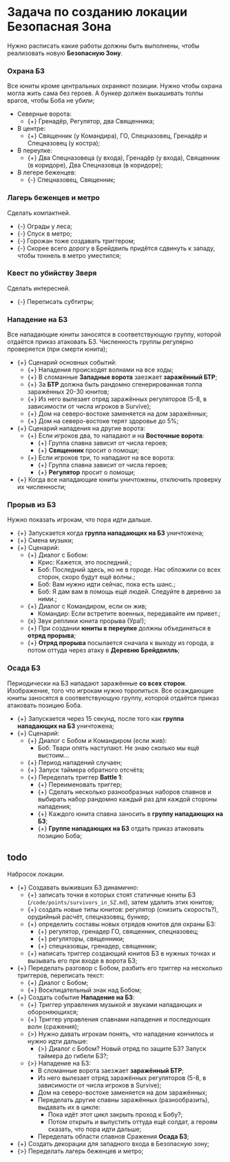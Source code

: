 # Задача по созданию локации Безопасная Зона

Нужно расписать какие работы должны быть выполнены, чтобы реализовать новую **Безопасную Зону**.

### Охрана БЗ
Все юниты кроме центральных охраняют позиции. Нужно чтобы охрана могла жить сама без героев. А бункер должен выкашивать толпы врагов, чтобы Боба не убили;

* Северные ворота:
   * {+} Гренадёр, Регулятор, два Священника;
* В центре:
   * {+} Священник (у Командира), ГО, Спецназовец, Гренадёр и Спецназовец (у костра);
* В переулке:
   * {+} Два Спецназовеца (у входа), Гренадёр (у входа), Священник (в коридоре), Два Спецназовца (в коридоре);
* В легере беженцев:
   * {-} Спецназовец, Священник;

### Лагерь беженцев и метро
Сделать компактней.

* {-} Ограды у леса;
* {-} Спуск в метро;
* {-} Горожан тоже создавать триггером;
* {-} Скорее всего дорогу в Брейдвиль придётся сдвинуть к западу, чтобы тоннель в метро уместился;

### Квест по убийству Зверя
Сделать интересней.

* {-} Переписать субтитры;

### Нападение на БЗ
Все нападающие юниты заносятся в соответствующую группу, которой отдаётся приказ атаковать БЗ. Численность группы регулярно проверяется (при смерти юнита);

* {+} Сценарий основных событий:
   * {+} Нападения происходят волнами на все ходы;
   * {+} В сломанные **Западные ворота** заезжает **заражённый БТР**;
   * {+} За **БТР** должна быть рандомно сгенерированная толпа заражённых 20-30 юнитов;
   * {+} Из него вылезает отряд заражённых регуляторов (5-8, в зависимости от числа игроков в Survive);
   * {+} Дом на северо-востоке заменяется на дом заражённых;
   * {+} Дом на северо-востоке терят здоровье до 5%;
* {+} Сценарий нападения на другие ворота:
   * {+} Если игроков два, то нападают и на **Восточные ворота**:
      * {+} Группа спавна зависит от числа героев;
      * {+} **Священник** просит о помощи;
   * {+} Если игроков три, то нападают на все ворота:
      * {+} Группа спавна зависит от числа героев;
      * {+} **Регулятор** просит о помощи;
* {+} Когда все нападающие юниты уничтожены, отключить проверку их численности;

### Прорыв из БЗ
Нужно показать игрокам, что пора идти дальше.

* {+} Запускается когда **группа нападающих на БЗ** уничтожена;
* {+} Смена музыки;
* {+} Сценарий:
   * {+} Диалог с Бобом:
      * Крис: Кажется, это последний.;
      * Боб: Последний здесь, но не в городе. Нас обложили со всех сторон, скоро будут ещё волны.;
      * Боб: Вам нужно идти сейчас, пока есть шанс.;
      * Боб: Я дам вам в помощь ещё людей. Следуйте в деревню за ними.;
   * {+} Диалог с Командиром, если он жив;
      * Командир: Если встретите военных, передавайте им привет.;
   * {x} Звук реплики юнита прорыва (Ура!);
   * {+} При создании **юниты в переулке** должны объединяться в **отряд прорыва**;
   * {+} **Отряд прорыва** посылается  сначала к выходу из города, а потом оттуда через атаку в **Деревню Брейдвилль**;

### Осада БЗ
Периодически на БЗ нападают заражённые **со всех сторон**. Изображение, того что игрокам нужно торопиться.
Все осаждающие юниты заносятся в соответствующую группу, которой отдаётся приказ атаковать позицию Боба.

* {+} Запускается через 15 секунд, после того как **группа нападающих на БЗ** уничтожена;
* {+} Сценарий:
   * {+} Диалог с Бобом и Командиром (если жив):
      * Боб: Твари опять наступают. Не знаю сколько мы ещё выстоим...
   * {+} Период нападений случаен;
   * {+} Запуск таймера обратного отсчёта;
   * {+} Переделать триггер **Battle 1**:
      * {+} Переименовать триггер;
      * {+} Сделать несколько разнообразных наборов спавнов и выбирать набор рандомно каждый раз для каждой стороны нападения;
      * {+} Каждого юнита спавна заносить в **группу нападающих на БЗ**;
      * {+} **Группе нападающих на БЗ** отдать приказ атаковать позицию Боба;

## todo
Набросок локации.

* {+} Создавать выживших БЗ динамично:
   * {+} записать точки в которых стоят статичные юниты БЗ (`/code/points/survivors_in_SZ.md`), затем удалить этих юнитов;
   * {+} создать новые типы юнитов: регулятор (снизить скорость?), орудийный расчёт, спецназовец, бункер;
   * {+} определить составы новых отрядов юнитов для охраны БЗ:
      * {+} регулятор, гренадер ГО, священник, спецназовец;
      * {+} регуляторы, священники;
      * {+} спецназовцы, гренадер, священник;
   * {+} написать триггер создающий юнитов БЗ в нужных точках и вызывать его при входе в ворота БЗ;
* {+} Переделать разговор с Бобом, разбить его триггер на несколько триггеров, переписать текст:
   * {+} Диалог с Бобом;
   * {+} Восклицательный знак над Бобом;
* {+} Создать событие **Нападение на БЗ**:
   * {+} Триггер управления музыкой и звуками нападающих и обороняющихся;
   * {+} Триггер управления спавнами нападения и последующих волн (сражения);
   * {>} Нужно давать игрокам понять, что нападение кончилось и нужно идти дальше:
      * {>} Диалог с Бобом? Новый отряд по защите БЗ? Запуск таймера до гибели БЗ?;
   * {>} Нападение на БЗ:
      * В сломанные ворота заезжает **заражённый БТР**;
      * Из него вылезает отряд заражённых регуляторов (5-8, в зависимости от числа игроков в Survive);
      * Дом на северо-востоке заменяется на дом заражённых;
      * Переделать другие спавны заражённых (разнообразить), выдавать их в цикле:
         * Пока идёт этот цикл закрыть проход к Бобу?;
         * Потом открыть и выпустить оттуда ещё солдат, а героям сказать, что пора идти дальше;
      * Переделать области спавнов Сражения **Осада БЗ**;
* {+} Создать декорации для западного входа в Безопасную зону;
* {>} Переделать лагерь беженцев и метро;